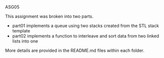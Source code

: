 ASG05

This assignment was broken into two parts.
- part01 implements a queue using two stacks created from the STL stack template
- part02 implements a function to interleave and sort data from two linked lists into one

More details are provided in the README.md files within each folder.
